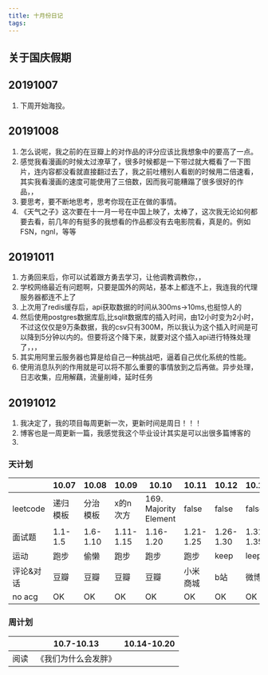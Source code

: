 ```yaml
---
title: 十月份日记
tags:
---
```


## 关于国庆假期

## 20191007

1. 下周开始海投。

## 20191008

1. 怎么说呢，我之前的在豆瓣上的对作品的评分应该比我想象中的要高了一点。
2. 感觉我看漫画的时候太过潦草了，很多时候都是一下带过就大概看了一下图片，连内容都没看就直接翻过去了，我之前吐槽别人看剧的时候用二倍速看，其实我看漫画的速度可能使用了三倍数，因而我可能糟蹋了很多很好的作品，，
3. 要思考，要不断地思考，思考你现在正在做的事情。
4. 《天气之子》这次要在十一月一号在中国上映了，太棒了，这次我无论如何都要去看，前几年的有挺多的我想看的作品都没有去电影院看，真是的。例如FSN，ngnl，等等

## 20191011

1. 方勇回来后，你可以试着跟方勇去学习，让他调教调教你，，
2. 学校网络最近有问题啊，只要是国外的网站，基本上都连不上，我连我的代理服务器都连不上了
3. 上次用了redis缓存后，api获取数据的时间从300ms->10ms,也挺惊人的
4. 然后使用postgres数据库后,比sqlit数据库的插入时间，由12小时变为2小时，不过这仅仅是9万条数据，我的csv只有300M，所以我认为这个插入时间是可以降到5分钟以内的。但要将这个降下来，就要对这个插入api进行特殊处理了，，，
5. 其实用阿里云服务器也算是给自己一种挑战吧，逼着自己优化系统的性能。
6. 使用消息队列的作用就是可以将不那么重要的事情放到之后再做。异步处理，日志收集，应用解藕，流量削峰，延时任务

## 20191012

1. 我决定了，我的项目每周更新一次，更新时间是周日！！！
2. 博客也是一周更新一篇，我感觉我这个毕业设计其实是可以出很多篇博客的
3. 

### 天计划

|   | 10.07  | 10.08 | 10.09 | 10.10  |10.11|10.12|10.13|  
|---|---|---|---|---|---|---|---|  
|leetcode|递归模板|分治模板|x的n次方|169. Majority Element|false|false|false|  
|面试题|1.1-1.5|1.6-1.10|1.11-1.15|1.16-1.20|1.21-1.25|1.26-1.30|1.31-1.35|  
|运动|跑步|偷懒|跑步|跑步|跑步|keep|leep|
|评论&对话|豆瓣|豆瓣|豆瓣|豆瓣|小米商城|b站|微博|
|no acg|OK|OK|OK|OK|OK|OK|OK|

### 周计划

|   | 10.7-10.13  | 10.14-10.20 |
|---|---|---|
|阅读|《我们为什么会发胖》||||  